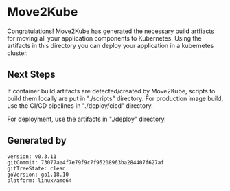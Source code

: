 # Move2Kube

Congratulations! Move2Kube has generated the necessary build artfiacts for moving all your application components to Kubernetes. Using the artifacts in this directory you can deploy your application in a kubernetes cluster.

## Next Steps

If container build artifacts are detected/created by Move2Kube, scripts to build them locally are put in "./scripts" directory. For production image build, use the CI/CD pipelines in "./deploy/cicd" directory.

For deployment, use the artifacts in "./deploy" directory.

## Generated by

```
version: v0.3.11
gitCommit: 73077ae4f7e79f9c7f95208963ba284407f627af
gitTreeState: clean
goVersion: go1.18.10
platform: linux/amd64
```
